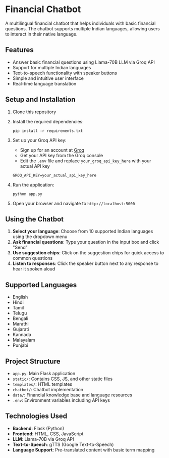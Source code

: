 # Financial Chatbot

A multilingual financial chatbot that helps individuals with basic financial questions. The chatbot supports multiple Indian languages, allowing users to interact in their native language.

## Features

- Answer basic financial questions using Llama-70B LLM via Groq API
- Support for multiple Indian languages
- Text-to-speech functionality with speaker buttons
- Simple and intuitive user interface
- Real-time language translation

## Setup and Installation

1. Clone this repository
2. Install the required dependencies:
   ```
   pip install -r requirements.txt
   ```
3. Set up your Groq API key:
   - Sign up for an account at [Groq](https://console.groq.com/)
   - Get your API key from the Groq console
   - Edit the `.env` file and replace `your_groq_api_key_here` with your actual API key
   ```
   GROQ_API_KEY=your_actual_api_key_here
   ```

4. Run the application:
   ```
   python app.py
   ```
5. Open your browser and navigate to `http://localhost:5000`

## Using the Chatbot

1. **Select your language**: Choose from 10 supported Indian languages using the dropdown menu
2. **Ask financial questions**: Type your question in the input box and click "Send"
3. **Use suggestion chips**: Click on the suggestion chips for quick access to common questions
4. **Listen to responses**: Click the speaker button next to any response to hear it spoken aloud

## Supported Languages

- English
- Hindi
- Tamil
- Telugu
- Bengali
- Marathi
- Gujarati
- Kannada
- Malayalam
- Punjabi

## Project Structure

- `app.py`: Main Flask application
- `static/`: Contains CSS, JS, and other static files
- `templates/`: HTML templates
- `chatbot/`: Chatbot implementation
- `data/`: Financial knowledge base and language resources
- `.env`: Environment variables including API keys

## Technologies Used

- **Backend**: Flask (Python)
- **Frontend**: HTML, CSS, JavaScript
- **LLM**: Llama-70B via Groq API
- **Text-to-Speech**: gTTS (Google Text-to-Speech)
- **Language Support**: Pre-translated content with basic term mapping
